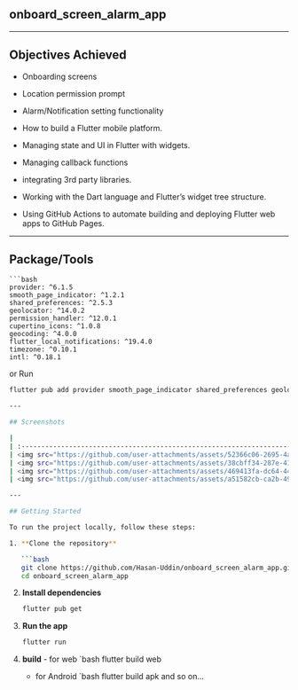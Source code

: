 ## onboard_screen_alarm_app

---

## Objectives Achieved

- Onboarding screens
- Location permission prompt
- Alarm/Notification setting functionality

- How to build a Flutter mobile platform.
- Managing state and UI in Flutter with widgets.
- Managing callback functions
- integrating 3rd party libraries.
- Working with the Dart language and Flutter’s widget tree structure.
- Using GitHub Actions to automate building and deploying Flutter web apps to GitHub Pages.

---

## Package/Tools

    ```bash
    provider: ^6.1.5
    smooth_page_indicator: ^1.2.1
    shared_preferences: ^2.5.3
    geolocator: ^14.0.2
    permission_handler: ^12.0.1
    cupertino_icons: ^1.0.8
    geocoding: ^4.0.0
    flutter_local_notifications: ^19.4.0
    timezone: ^0.10.1
    intl: ^0.18.1

or Run
```bash
flutter pub add provider smooth_page_indicator shared_preferences geolocator permission_handler cupertino_icons geocoding geocoding flutter_local_notifications timezone intl

---

## Screenshots

|                                                                                                         |                                                                                                         |                                                                                                         |
| :-----------------------------------------------------------------------------------------------------: | :-----------------------------------------------------------------------------------------------------: | :-----------------------------------------------------------------------------------------------------: |
| <img src="https://github.com/user-attachments/assets/52366c06-2695-4acb-a774-87a49cd52347" width="250"> | <img src="https://github.com/user-attachments/assets/ec3108b4-6e5c-47f1-94d6-b833d17e0de9" width="250"> | <img src="https://github.com/user-attachments/assets/f67dfaa3-56f7-44a0-ab92-11add72a29d4" width="250"> |
| <img src="https://github.com/user-attachments/assets/38cbff34-287e-4132-88fb-7e8b1ca63451" width="250"> | <img src="https://github.com/user-attachments/assets/01ccdca5-b9e1-4fdd-a43e-80d26af5cd84" width="250"> | <img src="https://github.com/user-attachments/assets/c580bbd1-3e4a-4938-a4fb-ea6f31b13084" width="250"> |
| <img src="https://github.com/user-attachments/assets/469413fa-dc64-4456-a381-ab7d467530b1" width="250"> | <img src="https://github.com/user-attachments/assets/abc97fe8-4303-4804-b14e-07aecaaf01aa" width="250"> | <img src="https://github.com/user-attachments/assets/cdb15114-89e7-4c76-a317-a14608897835" width="250"> |
| <img src="https://github.com/user-attachments/assets/a51582cb-ca2b-49c7-b26a-56817cde2e08" width="250"> |                                                                                                         |                                                                                                         |

---

## Getting Started

To run the project locally, follow these steps:

1. **Clone the repository**

   ```bash
   git clone https://github.com/Hasan-Uddin/onboard_screen_alarm_app.git
   cd onboard_screen_alarm_app
   ```

2. **Install dependencies**

   ```bash
   flutter pub get
   ```

3. **Run the app**

   ```bash
   flutter run

   ```

4. **build** - for web
   `bash
       flutter build web
    - for Android
       `bash
   flutter build apk
   and so on...
